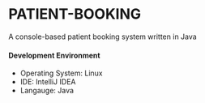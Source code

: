 # PATIENT-BOOKING
A console-based patient booking system written in Java
#### Development Environment
+ Operating System: Linux
+ IDE: IntelliJ IDEA
+ Langauge: Java

